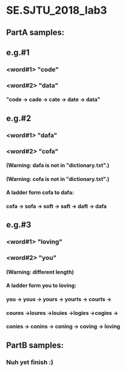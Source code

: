 # SE.SJTU_2018_lab3
## PartA samples: 
## e.g.#1
### <word#1> "code"
### <word#2> "data"
#### <result> "code -> cade -> cate -> date -> data"

## e.g.#2
### <word#1> "dafa"
### <word#2> "cofa"
#### (Warning: dafa is not in "dictionary.txt".)
#### (Warning: cofa is not in "dictionary.txt".)
#### A ladder form cofa to dafa: 
#### cofa -> sofa -> soft -> saft -> daft -> dafa

## e.g.#3
### <word#1> "loving"
### <word#2> "you"
#### (Warning: different length)
#### A ladder form you to loving: 
#### you -> yous -> yours -> yourts -> courts ->
#### coures ->loures ->louies ->logies ->cogies ->
#### conies -> conins -> coning -> coving -> loving

## PartB samples:
### Nuh yet finish :)
